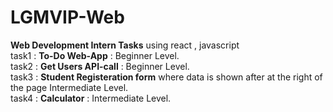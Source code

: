 # LGMVIP-Web
**Web Development Intern Tasks** using react , javascript \
task1 : **To-Do Web-App**      : Beginner Level.\
task2 : **Get Users API-call** : Beginner Level.\
task3 : **Student Registeration form** where data is shown after at the right of the page   Intermediate Level.\
task4 : **Calculator**         : Intermediate Level.

